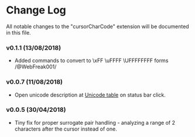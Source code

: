 # Change Log
All notable changes to the "cursorCharCode" extension will be documented in this file.

### v0.1.1 (13/08/2018)
- Added commands to convert to \xFF \uFFFF \UFFFFFFFF forms    /@WebFreak001/

### v0.0.7 (11/08/2018)
- Open unicode description at [Unicode table](https://unicode-table.com) on status bar click.

### v0.0.5 (30/04/2018)
- Tiny fix for proper surrogate pair handling - analyzing a range of 2 characters after the cursor instead of one.